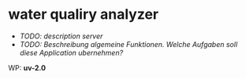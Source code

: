 # water qualiry analyzer

- *TODO: description server*
- *TODO: Beschreibung algemeine Funktionen. Welche Aufgaben soll diese Application ubernehmen?*

WP: **uv-2.0**


